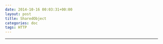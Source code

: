 ```yaml
---
date: 2014-10-16 00:03:31+00:00
layout: post
title: SharedObject
categories: doc
tags: HTTP
---
```


----------



